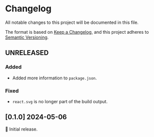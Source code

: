 # Changelog

All notable changes to this project will be documented in this file.

The format is based on [Keep a Changelog](https://keepachangelog.com/en/1.0.0/),
and this project adheres to [Semantic Versioning](https://semver.org/spec/v2.0.0.html).

## UNRELEASED

### Added

- Added more information to `package.json`.

### Fixed

- `react.svg` is no longer part of the build output.

## [0.1.0] 2024-05-06

🌟 Initial release.
